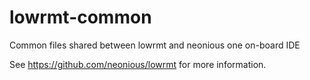 # lowrmt-common
Common files shared between lowrmt and neonious one on-board IDE

See https://github.com/neonious/lowrmt for more information.
